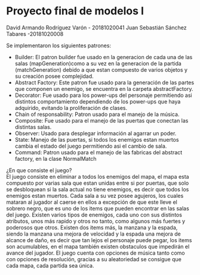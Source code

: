# Proyecto final de modelos I  
David Armando Rodríguez Varón - 20181020041	
Juan Sebastián Sánchez Tabares -20181020008  


Se implementaron los siguientes patrones:  
- Builder: El patron builder fue usado en la generacion de cada una de las salas (mapGeneration)como a su vez en
la generacion de la partida (matchGeneration) debido a que estan compuesto de varios objetos y su creación posee complejidad.  
- Abstract Factory: Este patron fue usado para la generación de las partes que componen un enemigo, se encuentra en la carpeta abstractFactory.  
- Decorator: Fue usado para los power-ups del personaje permitiendo asi distintos comportamiento dependiendo de los power-ups que haya adquirido, evitando la proliferación de clases.  
- Chain of responsability: Patron usado para el manejo de la música.  
- Composite: Fue usado para el manejo de las puertas que conectan las distintas salas.  
- Observer: Usado para desplegar información al agarrar un poder.  
- State: Manejo de las puertas, si todos los enemigos estan muertos cambia el estado del juego permitiendo asi el cambio de sala.  
- Command: Patron usado para el manejo de las fabricas del abstract factory, en la clase NormalMatch  


¿En que consiste el juego?  
El juego consiste en eliminar a todos los enemigos del mapa, el mapa esta compuesto por varias sala que estan unidas entre si por puertas, que solo se desbloquean si la sala actual no tiene enemigos, es decir que todos los enemigos
estan muertos. Cada sala a su vez posee agujeros, los cuales mataran al jugador al caerse en ellos a excepción de que este lleve el sobrero negro, que es uno de los items que pueden encontrar en las salas del juego. Existen varios tipos 
de enemigos, cada uno con sus distintos atributos, unos más rapido y otros no tanto, como algunos más fuertes y poderosos que otros. Existen dos items más, la manzana y la espada, siendo la manzana una mejora de velocidad y la espada 
una mejora  de alcance de daño, es decir que tan lejos el personaje puede pegar, los items son acumulables, en el mapa también existen obstaculos que impedirán el avance del jugador. El juego cuenta con opciones de música tanto como con
opciones de resolución, gracias a su aleatoriedad se consigue que cada mapa, cada partida sea única.
